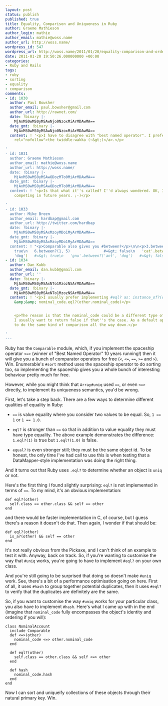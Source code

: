 ```yaml
---
layout: post
status: publish
published: true
title: Equality, Comparison and Uniqueness in Ruby
author: Graeme Mathieson
author_login: mathie
author_email: mathie@woss.name
author_url: http://woss.name/
wordpress_id: 547
wordpress_url: http://woss.name/2011/01/20/equality-comparison-and-ordering-in-ruby/
date: 2011-01-20 19:50:26.000000000 +00:00
categories:
- Ruby and Rails
tags:
- ruby
- sorting
- equality
- comparison
comments:
- id: 1030
  author: Paul Bowsher
  author_email: paul.bowsher@gmail.com
  author_url: http://rawnet.com/
  date: !binary |-
    MjAxMS0wMS0yMSAwNjo0NzoxMiArMDAwMA==
  date_gmt: !binary |-
    MjAxMS0wMS0yMSAwNjo0NzoxMiArMDAwMA==
  content: ! '<p>I have to disagree with "best named operator". I prefer <a href="http://twiddlewakka.com/"
    rel="nofollow">the twiddle-wakka (~&gt;)</a>.</p>

'
- id: 1031
  author: Graeme Mathieson
  author_email: mathie@woss.name
  author_url: http://woss.name/
  date: !binary |-
    MjAxMS0wMS0yMSAwODozMTo0MiArMDAwMA==
  date_gmt: !binary |-
    MjAxMS0wMS0yMSAwODozMTo0MiArMDAwMA==
  content: ! '<p>Is that what it''s called? I''d always wondered. OK, I can see it
    competing in future years. ;-)</p>

'
- id: 1033
  author: Mike Breen
  author_email: hardbap@gmail.com
  author_url: http://twitter.com/hardbap
  date: !binary |-
    MjAxMS0wMS0yMSAxMzoyMDo1MyArMDAwMA==
  date_gmt: !binary |-
    MjAxMS0wMS0yMSAxMzoyMDo1MyArMDAwMA==
  content: ! "<p>Comparable also gives you #between?</p>\n\n<p>3.between?(1, 5)               #=&gt;
    true\n   6.between?(1, 5)               #=&gt; false\n   'cat'.between?('ant',
    'dog')   #=&gt; true\n   'gnu'.between?('ant', 'dog')   #=&gt; false</p>\n"
- id: 1034
  author: Dan Kubb
  author_email: dan.kubb@gmail.com
  author_url: ''
  date: !binary |-
    MjAxMS0wMS0yMSAxNTo1MzozNSArMDAwMA==
  date_gmt: !binary |-
    MjAxMS0wMS0yMSAxNTo1MzozNSArMDAwMA==
  content: ! '<p>I usually prefer implementing #eql? as: instance_of?(other.class)
    &amp;&amp; nominal_code.eql?(other.nominal_code)</p>


    <p>The reason is that the nominal_code could be a different type of object, and
    I usually want to return false if that''s the case. As a default approach I like
    to do the same kind of comparison all the way down.</p>

'
---
```

Ruby has the `Comparable` module, which, if you implement the spaceship operator `<=>` (winner of "Best Named Operator" 10 years running!) then it will give you a bunch of comparator operators for free (`<`, `<=`, `==`, `>=` and `>`). Win. Enumerable's `#sort` method uses the spaceship operator to do sorting too, so implementing the spaceship gives you a whole bunch of interesting behaviour pretty much for free.

However, while you might think that `Array#uniq` used `==`, or even `<=>` directly, to implement its uniqueness semantics, you'd be wrong.

First, let's take a step back. There are a few ways to determine different qualities of equality in Ruby:

* `==` is value equality where you consider two values to be equal. So, `1 == 1` or `1 == 1.0`.

* `eql?` is stronger than `==` so that in addition to value equality they must have type equality. The above example demonstrates the difference: `1.eql?(1)` is true but `1.eql?(1.0)` is false.

* `equal?` is even stronger still; they must be the same object id. To be honest, the only time I've had call to use this is when testing that a DataMapper-style implementation was doing the right thing.

And it turns out that Ruby uses `.eql?` to determine whether an object is `uniq` or not.

Here's the first thing I found slightly surprising: `eql?` is not implemented in terms of `==`. To my mind, it's an obvious implementation:

    def eql?(other)
      self.class == other.class && self == other
    end

and there would be faster implementation in C, of course, but I guess there's a reason it doesn't do that. Then again, I wonder if that should be:

    def eql?(other)
      is_a?(other) && self == other
    end

It's not really obvious from the Pickaxe, and I can't think of an example to test it with. Anyway, back on track. So, if you're wanting to customise the way that `#uniq` works, you're going to have to implement `#eql?` on your own class.

And you're still going to be surprised that doing so doesn't make `#uniq` work. See, there's a bit of a performance optimisation going on here. First of all, it uses `#hash` to group together potential duplicates, then it uses `#eql?` to verify that the duplicates are definitely are the same.

So, if you want to customise the way `#uniq` works for your particular class, you also have to implement `#hash`. Here's what I came up with in the end (imagine that `nominal_code` fully encompasses the object's identity and ordering if you will):

    class NominalAccount
      include Comparable
      def <=>(other)
        nominal_code <=> other.nominal_code
      end

      def eql?(other)
        self.class == other.class && self <=> other
      end

      def hash
        nominal_code.hash
      end
    end

Now I can sort and uniqueify collections of these objects through their natural primary key. Win.
